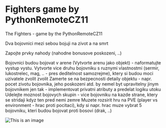 # Fighters game by PythonRemoteCZ11

The Fighters - game by the PythonRemoteCZ11

Dva bojovnici mezi sebou bojuji na zivot a na smrt

Zapojte prvky nahody (nahodne bonusove poskozeni, ..)

Bojovnici budou bojovat v arene (Vytvorte arenu jako objekt) - naformatujte vystup
vystu. Vytvorte vice druhu bojovniku s ruznymi vlastnostmi (sermir, lukostrelec, mag, .. - pres deditelnost samozrejme), ktery si budou moci uzivatele zvolit
zvolit
Zamerte se na bezpecnosti detaily objektu - napr. pocet zivotu bojovnika, jeho poskozeni atd. by nemel byt upravitelny jinym bojovnikem jen tak - implementovat privatni atributy a predelat logiku utoku
Udelejte moznost bojovych skupin - vice bojovniku na kazde strane, ktery se stridaji kdyz ten pred nemi zemre
Muzete rozsirit hru na PVE (player vs environment - hrac proti pocitaci), kdy si napr. hrac muze vybrat 5 bojovniku, kteri budou bojovat proti bosovi (drak, ..) 


![This is an image](https://myoctocat.com/assets/images/base-octocat.svg)

